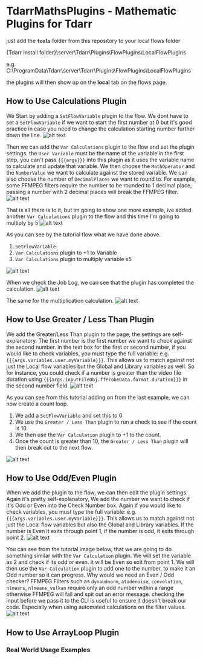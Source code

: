 # TdarrMathsPlugins - Mathematic Plugins for Tdarr

just add the **`tools`** folder from this repository to your local flows folder

{Tdarr install folder}\server\Tdarr\Plugins\FlowPlugins\LocalFlowPlugins

e.g. C:\ProgramData\Tdarr\server\Tdarr\Plugins\FlowPlugins\LocalFlowPlugins

the plugins will then show up on the **local** tab on the flows page.

## How to Use Calculations Plugin

We Start by adding a `SetFlowVariable` plugin to the flow. We dont have to set a `SetFlowVariable` if we want to start the first number at 0 but it's good practice in case you need to change the calculation starting number further down the line.
![alt text](https://github.com/digitalassassins/TdarrMathsPlugins/blob/main/screenshots/1-Calculation-SetFlowVariable.png "Add SetFlowVariable and change the settings")

Then we can add the `Var Calculations` plugin to the flow and set the plugin settings. the `User Variable` must be the name of the variable in the first step, you can't pass `{{{args}}}` into this plugin as it uses the variable name to calculate and update that variable. We then choose the `MathOperator` and the `NumberValue` we want to calculate against the stored variable.
We can also choose the number of `DecimalPlaces` we want to round to. For example, some FFMPEG filters require the number to be rounded to 1 decimal place, passing a number with 2 decimal places will break the FFMPEG filter.
![alt text](https://github.com/digitalassassins/TdarrMathsPlugins/blob/main/screenshots/2-Calculation-Add2.png "Add Tdarr Calculation Plugin, Tdarr add a number to a variable")

That is all there is to it, but im going to show one more example, ive added another `Var Calculations` plugin to the flow and this time I'm going to multiply by 5
![alt text](https://github.com/digitalassassins/TdarrMathsPlugins/blob/main/screenshots/3-Calculation-Multiply5.png "Tdarr maths multiply by a number")

As you can see by the tutorial flow what we have done above. 
1) `SetFlowVariable`
2)  `Var Calculations` plugin to +1 to Variable
3)   `Var Calculations` plugin to multiply variable x5

![alt text](https://github.com/digitalassassins/TdarrMathsPlugins/blob/main/screenshots/4-Calculation-Tutorial.png "Tdarr Math Plugin Tutorial")

When we check the Job Log, we can see that the plugin has completed the calculation.
![alt text](https://github.com/digitalassassins/TdarrMathsPlugins/blob/main/screenshots/5-Calculation-AddLogFeedback.png "Tdarr Add 1 to Number")

The same for the multiplication calculation.
![alt text](https://github.com/digitalassassins/TdarrMathsPlugins/blob/main/screenshots/6-Calculation-MultiplyLogFeedback.png "Tdarr Multiply by a number")

## How to Use Greater / Less Than Plugin
We add the Greater/Less Than plugin to the page, the settings are self-explanatory. The first number is the first number we want to check against the second number. in the text box for the first or second number, if you would like to check variables, you must type the full variable: e.g. `{{{args.variables.user.myVariable}}}`. This allows us to match against not just the Local flow variables but the Global and Library variables as well.
So for instance, you could check if a number is greater than the video file duration using `{{{args.inputFileObj.ffProbeData.format.duration}}}` in the second number field.
![alt text](https://github.com/digitalassassins/TdarrMathsPlugins/blob/main/screenshots/21-GreaterLess-PluginSettings.png "Add Tdarr Calculation Plugin, Tdarr add a number to a variable")

As you can see from this tutorial adding on from the last example, we can now create a count loop.
1) We add a `SetFlowVariable` and set this to 0
2) We use the `Greater / Less Than` plugin to run a check to see if the count is 10.
3) We then use the `Var Calculation` plugin to +1 to the count.
4) Once the count is greater than 10, the `Greater / Less Than` plugin will then break out to the next flow.

![alt text](https://github.com/digitalassassins/TdarrMathsPlugins/blob/main/screenshots/22-GreaterLess-Tutorial.png "Add Tdarr Calculation Plugin, Tdarr add a number to a variable")

## How to Use Odd/Even Plugin
When we add the plugin to the flow, we can then edit the plugin settings. Again it's pretty self-explanatory, We add the number we want to check if it's Odd or Even into the Check Number box. Again if you would like to check variables, you must type the full variable: e.g. `{{{args.variables.user.myVariable}}}`. This allows us to match against not just the Local flow variables but also the Global and Library variables. If the number is Even it exits through point 1, if the number is odd, it exits through point 2.
![alt text](https://github.com/digitalassassins/TdarrMathsPlugins/blob/main/screenshots/31-OddEven-PluginSettings.png "Add Tdarr Calculation Plugin, Tdarr add a number to a variable")

You can see from the tutorial image below, that we are going to do something similar with the `Var Calculation` plugin. We will set the variable as 2 and check if its odd or even. it will be Even so exit from point 1. We will then use the `Var Calculation` plugin to add one to the number, to make it an Odd number so it can progress. Why would we need an Even / Odd checker? FFMPEG Filters such as `dynaudnorm`, `atadenoise`, `convolution`, `nlmeans`, `nlmeans_vulkan` require only an odd number within a range otherwise FFMPEG will fail and spit out an error message. checking the input before we pass it to the CLI is useful to ensure it doesn't break our code. Especially when using automated calculations on the filter values.
![alt text](https://github.com/digitalassassins/TdarrMathsPlugins/blob/main/screenshots/32-OddEven-Tutorial.png "Add Tdarr Calculation Plugin, Tdarr add a number to a variable")

## How to Use ArrayLoop Plugin



### Real World Usage Examples
